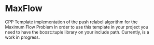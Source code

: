 MaxFlow
=======

CPP Template implementation of the push relabel algorithm for the Maximum Flow Problem
In order to use this template in your project you need to have the boost::tuple library
on your include path. Currently, is a work in progress.
